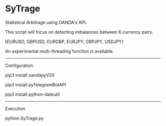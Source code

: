 # SyTrage
Statistical Arbitrage using OANDA's API.

This script will focus on detecting imbalances between 6 currency pairs.

[EURUSD, GBPUSD, EURGBP, EURJPY, GBPJPY, USDJPY]

An experimental multi-threading function is available.

------------------------------------

Configuration

pip3 install oandapyV20

pip3 install pyTelegramBotAPI

pip3 install python-dateutil

------------------------------------

Execution

python SyTrage.py
